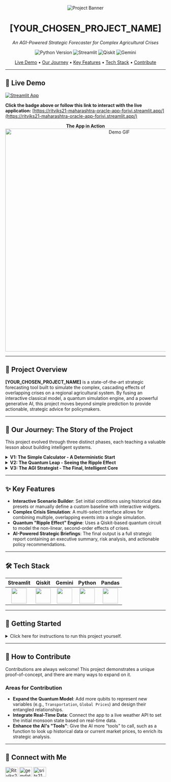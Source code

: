 <p align="center">
  <img src="[URL_TO_YOUR_PROJECT_BANNER.PNG]" alt="Project Banner">
</p>

<h1 align="center">[YOUR_CHOSEN_PROJECT_NAME]</h1>
<p align="center">
  <i>An AGI-Powered Strategic Forecaster for Complex Agricultural Crises</i>
</p>

<p align="center">
    <img src="https://img.shields.io/badge/Python-3.11-3776AB?style=for-the-badge&logo=python&logoColor=white" alt="Python Version">
    <img src="https://img.shields.io/badge/Streamlit-%23FF4B4B.svg?style=for-the-badge&logo=Streamlit&logoColor=white" alt="Streamlit">
    <img src="https://img.shields.io/badge/Qiskit-%236929C4.svg?style=for-the-badge&logo=IBM&logoColor=white" alt="Qiskit">
    <img src="https://img.shields.io/badge/Google%20Gemini-8E77F0?style=for-the-badge&logo=google&logoColor=white" alt="Gemini">
</p>

<p align="center">
  <a href="#-live-demo">Live Demo</a> •
  <a href="#-our-journey">Our Journey</a> •
  <a href="#-key-features">Key Features</a> •
  <a href="#-tech-stack">Tech Stack</a> •
  <a href="#-how-to-contribute">Contribute</a>
</p>

---

## 🚀 Live Demo

[![Streamlit App](https://static.streamlit.io/badges/streamlit_badge_black_white.svg)](https://ritviks21-maharashtra-oracle-app-forivi.streamlit.app/)

**Click the badge above or follow this link to interact with the live application:** [https://ritviks21-maharashtra-oracle-app-forivi.streamlit.app/](https://ritviks21-maharashtra-oracle-app-forivi.streamlit.app/)

<p align="center">
  <b>The App in Action</b><br>
  <img src="[URL_TO_YOUR_APP_IN_ACTION.GIF]" alt="Demo GIF" width="700">
</p>

---

## 📖 Project Overview

**[YOUR_CHOSEN_PROJECT_NAME]** is a state-of-the-art strategic forecasting tool built to simulate the complex, cascading effects of overlapping crises on a regional agricultural system. By fusing an interactive classical model, a quantum simulation engine, and a powerful generative AI, this project moves beyond simple prediction to provide actionable, strategic advice for policymakers.

---

## 🚀 Our Journey: The Story of the Project

This project evolved through three distinct phases, each teaching a valuable lesson about building intelligent systems.

<details>
<summary><strong>V1: The Simple Calculator - A Deterministic Start</strong></summary>
<br>
Our first version was a classical model that could only handle single, isolated events. It was a simple `if-this-then-that` calculator.
<br><br>
💡 **Lesson Learned:** Real-world crises are complex, overlapping, and unpredictable. A simple calculator cannot capture the "ripple effect."
</details>

<details>
<summary><strong>V2: The Quantum Leap - Seeing the Ripple Effect</strong></summary>
<br>
We rebuilt the core using **Qiskit** to create a "Quantum Battlefield." By entangling variables like Monsoon, Yield, and Demand, we could finally simulate the cascading impact of multiple, simultaneous events. The model became powerful, but its output was raw probability data—difficult for a human to interpret.
<br><br>
💡 **Lesson Learned:** Powerful simulation is useless without powerful interpretation. Data needs a storyteller to become wisdom.
</details>

<details>
<summary><strong>V3: The AGI Strategist - The Final, Intelligent Core</strong></summary>
<br>
This final version integrated **Google's Gemini** not as a simple reporter, but as an autonomous strategic advisor. The AI's task is to receive the complex probabilistic data from the quantum simulation and translate it into a high-level strategic briefing, complete with risk analysis and policy recommendations.
<br><br>
✅ **The Result:** A true strategic tool that doesn't just predict the future but helps you shape it, demonstrating a complete pipeline from user-defined scenario to actionable, AI-generated strategy.
</details>

---

## ✨ Key Features

- **Interactive Scenario Builder**: Set initial conditions using historical data presets or manually define a custom baseline with interactive widgets.
- **Complex Crisis Simulation**: A multi-select interface allows for combining multiple, overlapping events into a single simulation.
- **Quantum "Ripple Effect" Engine**: Uses a Qiskit-based quantum circuit to model the non-linear, second-order effects of crises.
- **AI-Powered Strategic Briefings**: The final output is a full strategic report containing an executive summary, risk analysis, and actionable policy recommendations.

---

## 🛠️ Tech Stack

| Streamlit | Qiskit | Gemini | Python | Pandas |
| :---: | :---: | :---: | :---: | :---: |
| <img src="https://raw.githubusercontent.com/Ritviks21/Silicon-Sentinel/main/docs/images/Streamlit.png" width="48"> | <img src="https://raw.githubusercontent.com/Ritviks21/Silicon-Sentinel/main/docs/images/qiskit-logo.png" width="48"> | <img src="https://raw.githubusercontent.com/Ritviks21/Silicon-Sentinel/main/docs/images/Google-Gemini-AI-Logo.png" width="48"> | <img src="https://github.com/Ritviks21/Silicon-Sentinel/main/docs/images/Python.png" width="48"> | <img src="https://raw.githubusercontent.com/Ritviks21/Silicon-Sentinel/main/docs/images/pandas-logo.png" width="48"> |

---

## 🚀 Getting Started

<details>
<summary>Click here for instructions to run this project yourself.</summary>

1.  **Clone the Repository**
    ```bash
    git clone [https://github.com/your-username/your-repo-name.git](https://github.com/your-username/your-repo-name.git)
    cd your-repo-name
    ```

2.  **Install Dependencies**
    ```bash
    pip install -r requirements.txt
    ```

3.  **Set Up API Key**
    Create a `.streamlit/secrets.toml` file and add your Google Gemini API key:
    ```toml
    GEMINI_API_KEY = "YOUR_API_KEY_HERE"
    ```

4.  **Run the App**
    ```bash
    streamlit run app.py
    ```
</details>

---

## 🤝 How to Contribute

Contributions are always welcome! This project demonstrates a unique proof-of-concept, and there are many ways to expand on it.

### Areas for Contribution
* **Expand the Quantum Model**: Add more qubits to represent new variables (e.g., `Transportation`, `Global Prices`) and design their entangled relationships.
* **Integrate Real-Time Data**: Connect the app to a live weather API to set the initial monsoon state based on real-time data.
* **Enhance the AI's "Tools"**: Give the AI more "tools" to call, such as a function to look up historical data or current market prices, to enrich its strategic analysis.

---

## 🔗 Connect with Me

<p align="left">
<a href="https://github.com/Ritviks21" target="blank"><img align="center" src="https://raw.githubusercontent.com/rahuldkjain/github-profile-readme-generator/master/src/images/icons/Social/github.svg" alt="Ritviks21" height="30" width="40" /></a>
<a href="https://x.com/gemdata21" target="blank"><img align="center" src="https://raw.githubusercontent.com/rahuldkjain/github-profile-readme-generator/master/src/images/icons/Social/twitter.svg" alt="gemdata21" height="30" width="40" /></a>
<a href="https://huggingface.co/srits21" target="blank"><img align="center" src="https://raw.githubusercontent.com/rahuldkjain/github-profile-readme-generator/master/src/images/icons/Social/hugging-face.svg" alt="srits21" height="30" width="40" /></a>
</p>
